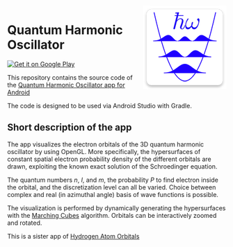 <img src="app/src/main/res/mipmap-xxxhdpi/ic_launcher_custom.png" align="right" />

# Quantum Harmonic Oscillator 

<a href='https://play.google.com/store/apps/details?id=com.vlvolad.quantumoscillator'><img alt='Get it on Google Play' src='https://play.google.com/intl/en_us/badges/images/generic/en_badge_web_generic.png' height=60px/></a>

This repository contains the source code of the [Quantum Harmonic Oscillator app for Android](https://play.google.com/store/apps/details?id=com.vlvolad.quantumoscillator)


The code is designed to be used via Android Studio with Gradle.

## Short description of the app 


The app visualizes the electron orbitals of the 3D quantum harmonic oscillator by using OpenGL.
More specifically, the hypersurfaces of constant spatial electron probability density of the different orbitals are drawn, exploiting the known exact solution of the Schroedinger equation.

The quantum numbers *n*, *l*, and *m*, the probability *P* to find electron inside the orbital, and the discretization level can all be varied.
Choice between complex and real (in azimuthal angle) basis of wave functions is possible.


The visualization is performed by dynamically generating the hypersurfaces with the [Marching Cubes](http://paulbourke.net/geometry/polygonise/) algorithm. Orbitals can be interactively zoomed and rotated.

This is a sister app of [Hydrogen Atom Orbitals](https://github.com/vlvovch/hydrogen-atom-orbitals)

